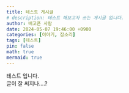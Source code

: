```yaml
---
title: 테스트 게시글
# description: 테스트 해보고자 쓰는 게시글 입니다.
author: 배고픈 사람
date: 2024-05-07 19:46:00 +0900
categories: [이야기, 잡소리]
tags: [테스트]
pin: false
math: true
mermaid: true
---
```


테스트 입니다.  
글이 잘 써지나....?  